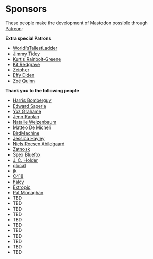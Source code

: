 Sponsors
========

These people make the development of Mastodon possible through [Patreon](https://www.patreon.com/user?u=619786):

**Extra special Patrons**

- [World'sTallestLadder](https://mastodon.social/users/carcinoGeneticist)
- [Jimmy Tidey](https://mastodon.social/users/jimmytidey)
- [Kurtis Rainbolt-Greene](https://mastodon.social/users/krainboltgreene)
- [Kit Redgrave](https://socially.constructed.space/users/KitRedgrave)
- [Zeipher](https://mastodon.social/users/Zeipher)
- [Effy Elden](https://toot.zone/users/effy)
- [Zoë Quinn](https://mastodon.social/users/zoequinn)

**Thank you to the following people**

- [Harris Bomberguy](https://mastodon.social/users/Hbomberguy)
- [Edward Saperia](https://nwspk.com)
- [Yoz Grahame](http://yoz.com/)
- [Jenn Kaplan](https://gay.crime.team/users/jkap)
- [Natalie Weizenbaum](https://mastodon.social/users/nex3)
- [Matteo De Micheli](http://matteodem.ch/)
- [BirdMachine](https://mastodon.social/users/BirdMachine)
- [Jessica Hayley](https://mastodon.social/users/jayhay)
- [Niels Roesen Abildgaard](http://hypesystem.dk/)
- [Zatnosk](https://github.com/Zatnosk)
- [Spex Bluefox](https://mastodon.social/users/Spex)
- [J. C. Holder](http://jcholder.com/)
- [glocal](https://mastodon.social/users/glocal)
- [jk](https://mastodon.social/users/jk)
- [C418](https://mastodon.social/users/C418)
- [halcy](https://icosahedron.website/users/halcy)
- [Extropic](https://gnusocial.no/extropic)
- [Pat Monaghan](http://iwrite.software/)
- TBD
- TBD
- TBD
- TBD
- TBD
- TBD
- TBD
- TBD
- TBD
- TBD
- TBD

